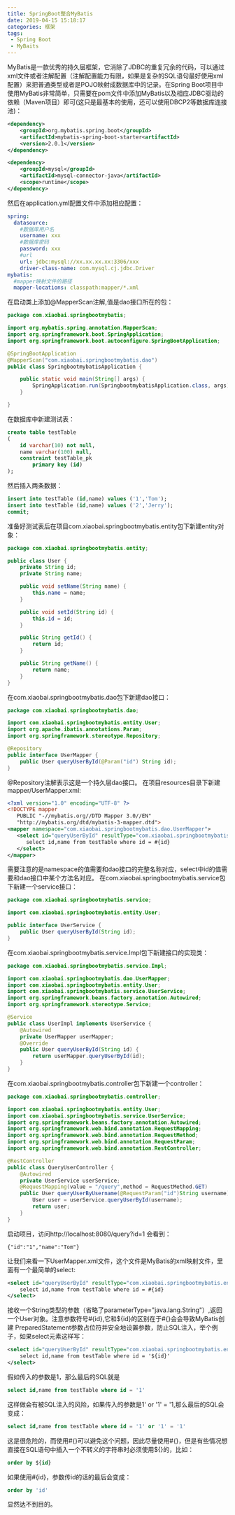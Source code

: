 ```yaml
---
title: SpringBoot整合MyBatis
date: 2019-04-15 15:18:17
categories: 框架
tags:
 - Spring Boot
 - MyBaits
---
```

MyBatis是一款优秀的持久层框架，它消除了JDBC的重复冗余的代码，可以通过xml文件或者注解配置（注解配置能力有限，如果是复杂的SQL语句最好使用xml配置）来把普通类型或者是POJO映射成数据库中的记录。在Spring Boot项目中使用MyBatis非常简单，只需要在pom文件中添加MyBatis以及相应JDBC驱动的依赖（Maven项目）即可(这只是最基本的使用，还可以使用DBCP2等数据库连接池)：
<!-- more -->
```xml
<dependency>
    <groupId>org.mybatis.spring.boot</groupId>
    <artifactId>mybatis-spring-boot-starter<artifactId>
    <version>2.0.1</version>
</dependency>

<dependency>
    <groupId>mysql</groupId>
    <artifactId>mysql-connector-java</artifactId>
    <scope>runtime</scope>
</dependency>
```
然后在application.yml配置文件中添加相应配置：
```yaml
spring:
  datasource:
    #数据库用户名
    username: xxx
    #数据库密码
    password: xxx
    #url
    url: jdbc:mysql://xx.xx.xx.xx:3306/xxx
    driver-class-name: com.mysql.cj.jdbc.Driver
mybatis:
  #mapper映射文件的路径
  mapper-locations: classpath:mapper/*.xml
```
在启动类上添加@MapperScan注解,值是dao接口所在的包：
```java
package com.xiaobai.springbootmybatis;

import org.mybatis.spring.annotation.MapperScan;
import org.springframework.boot.SpringApplication;
import org.springframework.boot.autoconfigure.SpringBootApplication;

@SpringBootApplication
@MapperScan("com.xiaobai.springbootmybatis.dao")
public class SpringbootmybatisApplication {

    public static void main(String[] args) {
        SpringApplication.run(SpringbootmybatisApplication.class, args);
    }

}
```
在数据库中新建测试表：
```sql
create table testTable
(
	id varchar(10) not null,
	name varchar(100) null,
	constraint testTable_pk
		primary key (id)
);
```
然后插入两条数据：
```sql
insert into testTable (id,name) values ('1','Tom');
insert into testTable (id,name) values ('2','Jerry');
commit;
```
准备好测试表后在项目com.xiaobai.springbootmybatis.entity包下新建entity对象：
```java
package com.xiaobai.springbootmybatis.entity;

public class User {
    private String id;
    private String name;

    public void setName(String name) {
        this.name = name;
    }

    public void setId(String id) {
        this.id = id;
    }

    public String getId() {
        return id;
    }

    public String getName() {
        return name;
    }
}
```
在com.xiaobai.springbootmybatis.dao包下新建dao接口：
```java
package com.xiaobai.springbootmybatis.dao;

import com.xiaobai.springbootmybatis.entity.User;
import org.apache.ibatis.annotations.Param;
import org.springframework.stereotype.Repository;

@Repository
public interface UserMapper {
    public User queryUserById(@Param("id") String id);
}
```
@Repository注解表示这是一个持久层dao接口。
在项目resources目录下新建mapper/UserMapper.xml:
```xml
<?xml version="1.0" encoding="UTF-8" ?>
<!DOCTYPE mapper
   PUBLIC "-//mybatis.org//DTD Mapper 3.0//EN"
   "http://mybatis.org/dtd/mybatis-3-mapper.dtd">
<mapper namespace="com.xiaobai.springbootmybatis.dao.UserMapper">
   <select id="queryUserById" resultType="com.xiaobai.springbootmybatis.entity.User">
      select id,name from testTable where id = #{id}
   </select>
</mapper>
```
需要注意的是namespace的值需要和dao接口的完整名称对应，select中id的值需要和dao接口中某个方法名对应。
在com.xiaobai.springbootmybatis.service包下新建一个service接口：
```java
package com.xiaobai.springbootmybatis.service;

import com.xiaobai.springbootmybatis.entity.User;

public interface UserService {
    public User queryUserById(String id);
}
```
在com.xiaobai.springbootmybatis.service.Impl包下新建接口的实现类：
```java
package com.xiaobai.springbootmybatis.service.Impl;

import com.xiaobai.springbootmybatis.dao.UserMapper;
import com.xiaobai.springbootmybatis.entity.User;
import com.xiaobai.springbootmybatis.service.UserService;
import org.springframework.beans.factory.annotation.Autowired;
import org.springframework.stereotype.Service;

@Service
public class UserImpl implements UserService {
    @Autowired
    private UserMapper userMapper;
    @Override
    public User queryUserById(String id) {
        return userMapper.queryUserById(id);
    }
}
```
在com.xiaobai.springbootmybatis.controller包下新建一个controller：
```java
package com.xiaobai.springbootmybatis.controller;

import com.xiaobai.springbootmybatis.entity.User;
import com.xiaobai.springbootmybatis.service.UserService;
import org.springframework.beans.factory.annotation.Autowired;
import org.springframework.web.bind.annotation.RequestMapping;
import org.springframework.web.bind.annotation.RequestMethod;
import org.springframework.web.bind.annotation.RequestParam;
import org.springframework.web.bind.annotation.RestController;

@RestController
public class QueryUserController {
    @Autowired
    private UserService userService;
    @RequestMapping(value = "/query",method = RequestMethod.GET)
    public User queryUserByUsername(@RequestParam("id")String username){
        User user = userService.queryUserById(username);
        return user;
    }
}
```
启动项目，访问http://localhost:8080/query?id=1
会看到：
```
{"id":"1","name":"Tom"}
```
让我们来看一下UserMapper.xml文件，这个文件是MyBatis的xml映射文件，里面有一个最简单的select:
```xml
<select id="queryUserById" resultType="com.xiaobai.springbootmybatis.entity.User">
    select id,name from testTable where id = #{id}
</select>
```
接收一个String类型的参数（省略了parameterType="java.lang.String"）,返回一个User对象。注意参数符号#{id},它和${id}的区别在于#{}会会导致MyBatis创建 PreparedStatement参数占位符并安全地设置参数，防止SQL注入，举个例子，如果select元素这样写：
```xml
<select id="queryUserById" resultType="com.xiaobai.springbootmybatis.entity.User">
    select id,name from testTable where id = '${id}'
</select>
```
假如传入的参数是1，那么最后的SQL就是
```sql
select id,name from testTable where id = '1'
```
这样做会有被SQL注入的风险，如果传入的参数是1' or '1' = '1,那么最后的SQL会变成：
```sql
select id,name from testTable where id = '1' or '1' = '1'
```
这是很危险的，而使用#{}可以避免这个问题，因此尽量使用#{}，但是有些情况想直接在SQL语句中插入一个不转义的字符串时必须使用${}的，比如：
```sql
order by ${id}
```
如果使用#{id}，参数传id的话的最后会变成：
```sql
order by 'id'
```
显然达不到目的。